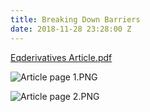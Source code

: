 ```yaml
---
title: Breaking Down Barriers
date: 2018-11-28 23:28:00 Z
---
```


[Eqderivatives Article.pdf](/uploads/Eqderivatives%20Article.pdf)

![Article page 1.PNG](/uploads/Article%20page%201.PNG)

![Article page 2.PNG](/uploads/Article%20page%202.PNG)